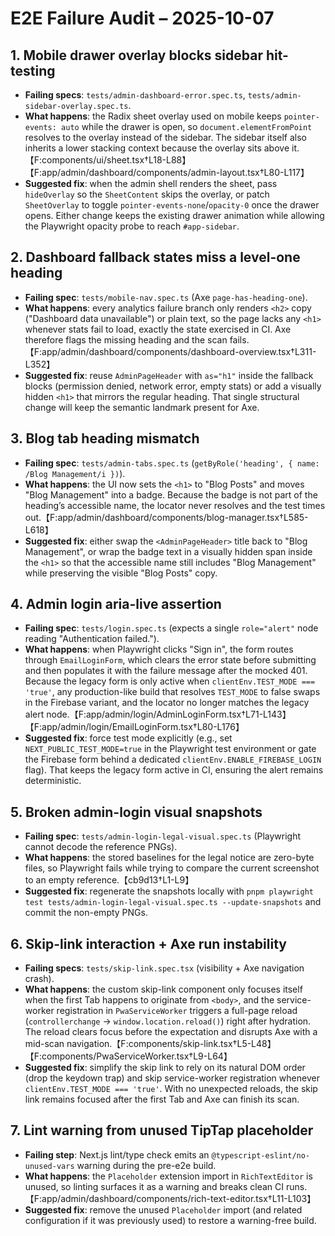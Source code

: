 # E2E Failure Audit – 2025-10-07

## 1. Mobile drawer overlay blocks sidebar hit-testing
- **Failing specs**: `tests/admin-dashboard-error.spec.ts`, `tests/admin-sidebar-overlay.spec.ts`.
- **What happens**: the Radix sheet overlay used on mobile keeps `pointer-events: auto` while the drawer is open, so `document.elementFromPoint` resolves to the overlay instead of the sidebar. The sidebar itself also inherits a lower stacking context because the overlay sits above it.【F:components/ui/sheet.tsx†L18-L88】【F:app/admin/dashboard/components/admin-layout.tsx†L80-L117】
- **Suggested fix**: when the admin shell renders the sheet, pass `hideOverlay` so the `SheetContent` skips the overlay, or patch `SheetOverlay` to toggle `pointer-events-none`/`opacity-0` once the drawer opens. Either change keeps the existing drawer animation while allowing the Playwright opacity probe to reach `#app-sidebar`.

## 2. Dashboard fallback states miss a level-one heading
- **Failing spec**: `tests/mobile-nav.spec.ts` (Axe `page-has-heading-one`).
- **What happens**: every analytics failure branch only renders `<h2>` copy ("Dashboard data unavailable") or plain text, so the page lacks any `<h1>` whenever stats fail to load, exactly the state exercised in CI. Axe therefore flags the missing heading and the scan fails.【F:app/admin/dashboard/components/dashboard-overview.tsx†L311-L352】
- **Suggested fix**: reuse `AdminPageHeader` with `as="h1"` inside the fallback blocks (permission denied, network error, empty stats) or add a visually hidden `<h1>` that mirrors the regular heading. That single structural change will keep the semantic landmark present for Axe.

## 3. Blog tab heading mismatch
- **Failing spec**: `tests/admin-tabs.spec.ts` (`getByRole('heading', { name: /Blog Management/i })`).
- **What happens**: the UI now sets the `<h1>` to "Blog Posts" and moves "Blog Management" into a badge. Because the badge is not part of the heading’s accessible name, the locator never resolves and the test times out.【F:app/admin/dashboard/components/blog-manager.tsx†L585-L618】
- **Suggested fix**: either swap the `<AdminPageHeader>` title back to "Blog Management", or wrap the badge text in a visually hidden span inside the `<h1>` so that the accessible name still includes "Blog Management" while preserving the visible "Blog Posts" copy.

## 4. Admin login aria-live assertion
- **Failing spec**: `tests/login.spec.ts` (expects a single `role="alert"` node reading "Authentication failed.").
- **What happens**: when Playwright clicks "Sign in", the form routes through `EmailLoginForm`, which clears the error state before submitting and then populates it with the failure message after the mocked 401. Because the legacy form is only active when `clientEnv.TEST_MODE === 'true'`, any production-like build that resolves `TEST_MODE` to false swaps in the Firebase variant, and the locator no longer matches the legacy alert node.【F:app/admin/login/AdminLoginForm.tsx†L71-L143】【F:app/admin/login/EmailLoginForm.tsx†L80-L176】
- **Suggested fix**: force test mode explicitly (e.g., set `NEXT_PUBLIC_TEST_MODE=true` in the Playwright test environment or gate the Firebase form behind a dedicated `clientEnv.ENABLE_FIREBASE_LOGIN` flag). That keeps the legacy form active in CI, ensuring the alert remains deterministic.

## 5. Broken admin-login visual snapshots
- **Failing spec**: `tests/admin-login-legal-visual.spec.ts` (Playwright cannot decode the reference PNGs).
- **What happens**: the stored baselines for the legal notice are zero-byte files, so Playwright fails while trying to compare the current screenshot to an empty reference.【cb9d13†L1-L9】
- **Suggested fix**: regenerate the snapshots locally with `pnpm playwright test tests/admin-login-legal-visual.spec.ts --update-snapshots` and commit the non-empty PNGs.

## 6. Skip-link interaction + Axe run instability
- **Failing specs**: `tests/skip-link.spec.tsx` (visibility + Axe navigation crash).
- **What happens**: the custom skip-link component only focuses itself when the first Tab happens to originate from `<body>`, and the service-worker registration in `PwaServiceWorker` triggers a full-page reload (`controllerchange` → `window.location.reload()`) right after hydration. The reload clears focus before the expectation and disrupts Axe with a mid-scan navigation.【F:components/skip-link.tsx†L5-L48】【F:components/PwaServiceWorker.tsx†L9-L64】
- **Suggested fix**: simplify the skip link to rely on its natural DOM order (drop the keydown trap) and skip service-worker registration whenever `clientEnv.TEST_MODE === 'true'`. With no unexpected reloads, the skip link remains focused after the first Tab and Axe can finish its scan.

## 7. Lint warning from unused TipTap placeholder
- **Failing step**: Next.js lint/type check emits an `@typescript-eslint/no-unused-vars` warning during the pre-e2e build.
- **What happens**: the `Placeholder` extension import in `RichTextEditor` is unused, so linting surfaces it as a warning and breaks clean CI runs.【F:app/admin/dashboard/components/rich-text-editor.tsx†L11-L103】
- **Suggested fix**: remove the unused `Placeholder` import (and related configuration if it was previously used) to restore a warning-free build.